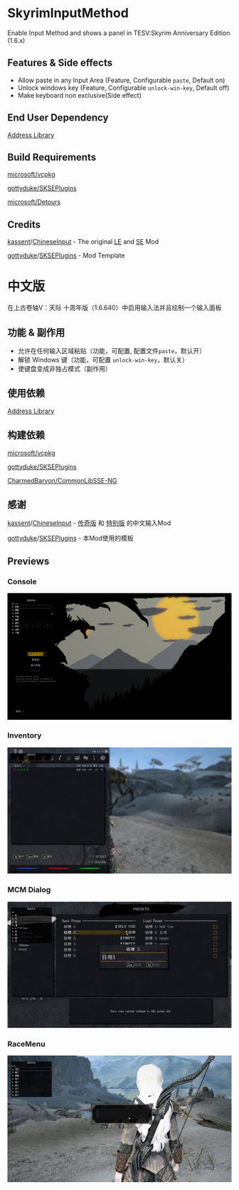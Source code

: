 # SkyrimInputMethod

Enable Input Method and shows a panel in TESV:Skyrim Anniversary Edition (1.6.x)

## Features & Side effects

- Allow paste in any Input Area (Feature, Configurable `paste`, Default on)
- Unlock windows key (Feature, Configurable `unlock-win-key`, Default off)
- Make keyboard non exclusive(Side effect)

## End User Dependency

[Address Library](https://www.nexusmods.com/skyrimspecialedition/mods/32444)

## Build Requirements

[microsoft/vcpkg](https://github.com/microsoft/vcpkg)

[gottyduke/SKSEPlugins](https://github.com/gottyduke/SKSEPlugins)

[microsoft/Detours](https://github.com/microsoft/Detours)

## Credits

[kassent](https://github.com/kassent)/[ChineseInput](https://github.com/kassent/ChineseInput) - The original [LE](http://www.9damaogames.com/thread-2885-1-1.html) and [SE](http://www.9damaogames.com/forum.php?mod=viewthread&tid=193942) Mod

[gottyduke](https://github.com/gottyduke)/[SKSEPlugins](https://github.com/gottyduke/SKSEPlugins) - Mod Template

# 中文版

在上古卷轴V：天际 十周年版（1.6.640）中启用输入法并且绘制一个输入面板

## 功能 & 副作用

- 允许在任何输入区域粘贴（功能，可配置, 配置文件`paste`，默认开）
- 解锁 Windows 键（功能，可配置 `unlock-win-key`，默认关）
- 使键盘变成非独占模式（副作用）

## 使用依赖

[Address Library](https://www.nexusmods.com/skyrimspecialedition/mods/32444)

## 构建依赖

[microsoft/vcpkg](https://github.com/microsoft/vcpkg)

[gottyduke/SKSEPlugins](https://github.com/gottyduke/SKSEPlugins)

[CharmedBaryon/CommonLibSSE-NG](https://github.com/CharmedBaryon/CommonLibSSE-NG)

## 感谢

[kassent](https://github.com/kassent)/[ChineseInput](https://github.com/kassent/ChineseInput) - [传奇版](http://www.9damaogames.com/thread-2885-1-1.html) 和 [特别版](http://www.9damaogames.com/forum.php?mod=viewthread&tid=193942) 的中文输入Mod

[gottyduke](https://github.com/gottyduke)/[SKSEPlugins](https://github.com/gottyduke/SKSEPlugins) - 本Mod使用的模板 

## Previews

### Console

![Console](docs/Console.png)

### Inventory

![Inventory](docs/Inventory.png)

### MCM Dialog
![MCM](docs/MCM.png)

### RaceMenu

![RaceMenu](docs/RaceMenu.png)
